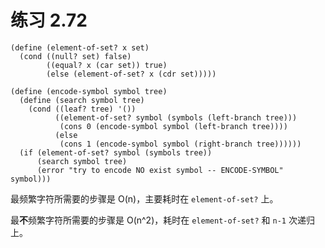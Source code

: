 # 练习 2.72

```racket
(define (element-of-set? x set)
  (cond ((null? set) false)
        ((equal? x (car set)) true)
        (else (element-of-set? x (cdr set)))))

(define (encode-symbol symbol tree)
  (define (search symbol tree)
    (cond ((leaf? tree) '())
          ((element-of-set? symbol (symbols (left-branch tree)))
           (cons 0 (encode-symbol symbol (left-branch tree))))
          (else
           (cons 1 (encode-symbol symbol (right-branch tree))))))
  (if (element-of-set? symbol (symbols tree))
      (search symbol tree)
      (error "try to encode NO exist symbol -- ENCODE-SYMBOL" symbol)))
```

最频繁字符所需要的步骤是 O(n)，主要耗时在 `element-of-set?` 上。

最**不**频繁字符所需要的步骤是 O(n^2)，耗时在 `element-of-set?` 和 `n-1` 次递归上。
